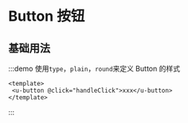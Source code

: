 # Button 按钮

## 基础用法

:::demo 使用`type`，`plain`，`round`来定义 Button 的样式

```vue
<template>
 <u-button @click="handleClick">xxx</u-button>
</template>
```
:::
